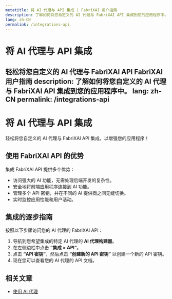```yaml
---
metatitle: 将 AI 代理与 API 集成 | FabriXAI 用户指南
description: 了解如何将您自定义的 AI 代理与 FabriXAI API 集成到您的应用程序中。
lang: zh-CN
permalink: /integrations-api
---
```


# 将 AI 代理与 API 集成

轻松将您自定义的 AI 代理与 FabriXAI API FabriXAI 用户指南
description: 了解如何将您自定义的 AI 代理与 FabriXAI API 集成到您的应用程序中。
lang: zh-CN
permalink: /integrations-api
---

# 将 AI 代理与 API 集成

轻松将您自定义的 AI 代理与 FabriXAI API 集成，以增强您的应用程序！

## 使用 FabriXAI API 的优势

集成 FabriXAI API 提供多个优势：
- 访问强大的 AI 功能，无需处理后端开发的复杂性。
- 安全地将前端应用程序连接到 AI 功能。
- 管理多个 API 密钥，并在不同的 AI 提供商之间无缝切换。
- 实时监控应用性能和用户活动。

## 集成的逐步指南

按照以下步骤访问您的 AI 代理的 FabriXAI API：

1. 导航到您希望集成的特定 AI 代理的 **AI 代理构建器**。
2. 在左侧边栏中点击 **“集成 > API”**。
3. 点击 **“API 密钥”**，然后点击 **“创建新的 API 密钥”** 以创建一个新的 API 密钥。
4. 现在您可以查看您的 AI 代理的 API 文档。

## 相关文章
- [使用 AI 代理](/zh-cn/use-ai-agent)
